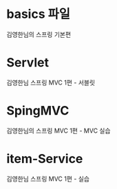# basics 파일
김영한님의 스프링 기본편
# Servlet 
김영한님 스프링 MVC 1편 - 서블릿
# SpingMVC
김영한님의 스프링 MVC 1편 - MVC 실습
# item-Service
김영한님 스프링 MVC 1편 - 실습 
